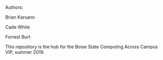 Authors:

Brian Karsann

Cade White

Forrest Burt

This repository is the hub for the Boise State Computing Across Campus VIP, summer 2019.